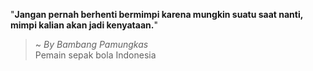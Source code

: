 "**Jangan pernah berhenti bermimpi karena mungkin suatu saat nanti, mimpi kalian akan jadi kenyataan.**"

> ~ _By Bambang Pamungkas_  
Pemain sepak bola Indonesia
